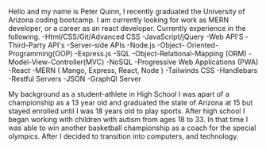 Hello and my name is Peter Quinn, I recently graduated the University of Arizona coding bootcamp. I am currently looking for work as MERN developer, or a career as 
an react developer. Currently experience in the following.
-Html/CSS/Git/Advanced CSS
-JavaScript/jQuery
-Web API'S
-Third-Party API's
-Server-side APIs
-Node.js
-Object- Oriented-Programming(OOP)
-Express.js
-SQL
-Object-Relational-Mapping (ORM)
-Model-View-Controller(MVC)
-NoSQL
-Progressive Web Applications (PWA)
-React
-MERN ( Mango, Express, React, Node )
-Tailwinds CSS
-Handlebars
-Restful Servers
-JSON
-GraphQl Server

My background as a student-athlete in High School I was apart of a championship as a 13 year old and graduated the state of Arizona at 15 but stayed enrolled until I was 18 years old to play sports. After high school I began working with children with autism from ages 18 to 33. In that time I was able to win another basketball championship as a coach for the special olympics. After I decided to transition into computers, and technology.




